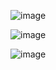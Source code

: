![image](https://user-images.githubusercontent.com/34031333/194319774-1330b4b5-01a3-4901-820b-84a9c194f84c.png)

![image](https://user-images.githubusercontent.com/34031333/194320392-c77df09b-eb43-4c5d-8f71-b8160aadfe9b.png)

![image](https://user-images.githubusercontent.com/34031333/194321531-faa38cc2-5cd2-4e8a-ac0d-b66feda0c96c.png)
